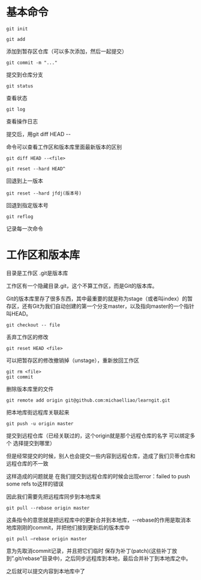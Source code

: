 # 基本命令
```
git init
```
```
git add
```
 添加到暂存区仓库（可以多次添加，然后一起提交）


```
git commit -m "..."
```
 提交到仓库分支

```
git status
```
 查看状态
```
git log
```
查看操作日志

提交后，用git diff HEAD --

<file>命令可以查看工作区和版本库里面最新版本的区别
```
git diff HEAD --<file>
```

```
git reset --hard HEAD^
```
 回退到上一版本

```
git reset --hard jfdj(版本号)
```
 回退到指定版本号

```
git reflog
```
 记录每一次命令

# 工作区和版本库

目录是工作区 .git是版本库

工作区有一个隐藏目录.git，这个不算工作区，而是Git的版本库。

Git的版本库里存了很多东西，其中最重要的就是称为stage（或者叫index）的暂存区，还有Git为我们自动创建的第一个分支master，以及指向master的一个指针叫HEAD。


```
git checkout -- file
```
丢弃工作区的修改


```
git reset HEAD <file>
```

可以把暂存区的修改撤销掉（unstage），重新放回工作区

```
git rm <file> 
git commit
```
删除版本库里的文件

```
git remote add origin git@github.com:michaelliao/learngit.git
```

把本地库街远程库关联起来

```
git push -u origin master
```
提交到远程仓库（已经关联过的，这个origin就是那个远程仓库的名字 可以绑定多个 选择提交到哪里）

但是经常提交的时候，别人也会提交一些内容到远程仓库，造成了我们贝蒂仓库和远程仓库的不一致

这样造成的问题就是 在我们提交到远程仓库的时候会出现error：failed to push some refs to这样的错误

因此我们需要先把远程库同步到本地库来


```
git pull --rebase origin master
```
这条指令的意思就是把远程库中的更新合并到本地库，--rebase的作用是取消本地库刚刚的commit，并把他们接到更新后的版本库中


```
git pull –rebase origin master
```
意为先取消commit记录，并且把它们临时 保存为补丁(patch)(这些补丁放到”.git/rebase”目录中)，之后同步远程库到本地，最后合并补丁到本地库之中。

之后就可以提交内容到本地库中了

